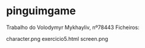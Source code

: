 # pinguimgame
Trabalho do Volodymyr Mykhayliv, nº78443
Ficheiros:

character.png
exercicio5.html
screen.png
